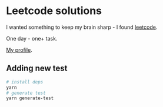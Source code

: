 # Leetcode solutions

I wanted something to keep my brain sharp - I found [leetcode](https://leetcode.com/).

One day - one+ task.

[My profile](https://leetcode.com/showmeyourhits/).

## Adding new test

```bash
# install deps
yarn
# generate test
yarn generate-test
```
